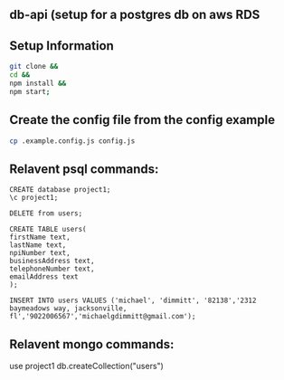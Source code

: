 ## db-api (setup for a postgres db on aws RDS

## Setup Information
```bash
git clone &&
cd &&
npm install &&
npm start;
```

## Create the config file from the config example
```bash
cp .example.config.js config.js
```

## Relavent psql commands:
```psql
CREATE database project1;
\c project1;

DELETE from users;

CREATE TABLE users(
firstName text,
lastName text,
npiNumber text,
businessAddress text,
telephoneNumber text,
emailAddress text
);

INSERT INTO users VALUES ('michael', 'dimmitt', '82138','2312 baymeadows way, jacksonville, fl','9022006567','michaelgdimmitt@gmail.com');
```

## Relavent mongo commands:
use project1
db.createCollection("users")


